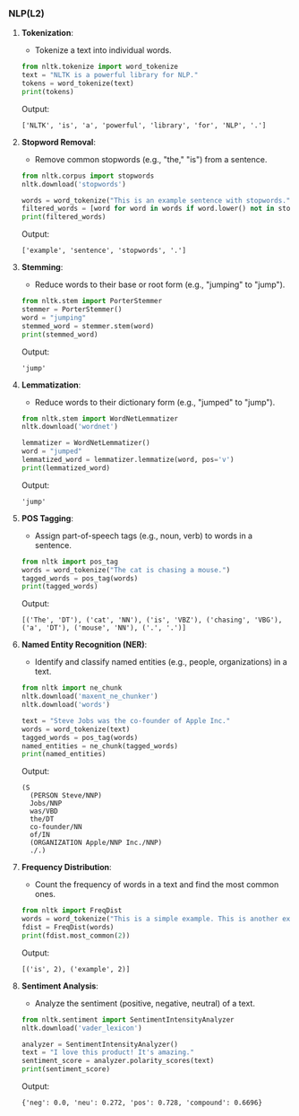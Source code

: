 ### NLP(L2)

1. **Tokenization**:
   - Tokenize a text into individual words.
   ```python
   from nltk.tokenize import word_tokenize
   text = "NLTK is a powerful library for NLP."
   tokens = word_tokenize(text)
   print(tokens)
   ```

   Output:
   ```
   ['NLTK', 'is', 'a', 'powerful', 'library', 'for', 'NLP', '.']
   ```

2. **Stopword Removal**:
   - Remove common stopwords (e.g., "the," "is") from a sentence.
   ```python
   from nltk.corpus import stopwords
   nltk.download('stopwords')
   
   words = word_tokenize("This is an example sentence with stopwords.")
   filtered_words = [word for word in words if word.lower() not in stopwords.words('english')]
   print(filtered_words)
   ```

   Output:
   ```
   ['example', 'sentence', 'stopwords', '.']
   ```

3. **Stemming**:
   - Reduce words to their base or root form (e.g., "jumping" to "jump").
   ```python
   from nltk.stem import PorterStemmer
   stemmer = PorterStemmer()
   word = "jumping"
   stemmed_word = stemmer.stem(word)
   print(stemmed_word)
   ```

   Output:
   ```
   'jump'
   ```

4. **Lemmatization**:
   - Reduce words to their dictionary form (e.g., "jumped" to "jump").
   ```python
   from nltk.stem import WordNetLemmatizer
   nltk.download('wordnet')
   
   lemmatizer = WordNetLemmatizer()
   word = "jumped"
   lemmatized_word = lemmatizer.lemmatize(word, pos='v')
   print(lemmatized_word)
   ```

   Output:
   ```
   'jump'
   ```

5. **POS Tagging**:
   - Assign part-of-speech tags (e.g., noun, verb) to words in a sentence.
   ```python
   from nltk import pos_tag
   words = word_tokenize("The cat is chasing a mouse.")
   tagged_words = pos_tag(words)
   print(tagged_words)
   ```

   Output:
   ```
   [('The', 'DT'), ('cat', 'NN'), ('is', 'VBZ'), ('chasing', 'VBG'), ('a', 'DT'), ('mouse', 'NN'), ('.', '.')]
   ```

6. **Named Entity Recognition (NER)**:
   - Identify and classify named entities (e.g., people, organizations) in a text.
   ```python
   from nltk import ne_chunk
   nltk.download('maxent_ne_chunker')
   nltk.download('words')
   
   text = "Steve Jobs was the co-founder of Apple Inc."
   words = word_tokenize(text)
   tagged_words = pos_tag(words)
   named_entities = ne_chunk(tagged_words)
   print(named_entities)
   ```

   Output:
   ```
   (S
     (PERSON Steve/NNP)
     Jobs/NNP
     was/VBD
     the/DT
     co-founder/NN
     of/IN
     (ORGANIZATION Apple/NNP Inc./NNP)
     ./.)
   ```

7. **Frequency Distribution**:
   - Count the frequency of words in a text and find the most common ones.
   ```python
   from nltk import FreqDist
   words = word_tokenize("This is a simple example. This is another example.")
   fdist = FreqDist(words)
   print(fdist.most_common(2))
   ```

   Output:
   ```
   [('is', 2), ('example', 2)]
   ```

8. **Sentiment Analysis**:
   - Analyze the sentiment (positive, negative, neutral) of a text.
   ```python
   from nltk.sentiment import SentimentIntensityAnalyzer
   nltk.download('vader_lexicon')
   
   analyzer = SentimentIntensityAnalyzer()
   text = "I love this product! It's amazing."
   sentiment_score = analyzer.polarity_scores(text)
   print(sentiment_score)
   ```

   Output:
   ```
   {'neg': 0.0, 'neu': 0.272, 'pos': 0.728, 'compound': 0.6696}
   ```
